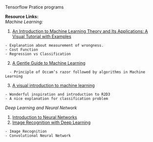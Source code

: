 Tensorflow Pratice programs

**Resource Links:**  
*Machine Learning:*  
  1. [An Introduction to Machine Learning Theory and Its Applications: A Visual Tutorial with Examples](https://www.toptal.com/machine-learning/machine-learning-theory-an-introductory-primer)
```
- Explanation about measurement of wrongness.
- Cost Function
- Regression vs Classification
```
  2. [A Gentle Guide to Machine Learning](https://monkeylearn.com/blog/gentle-guide-to-machine-learning/)  
```
  - Principle of Occam’s razor followed by algorithms in Machine Learning
```
  3. [A visual introduction to machine learning](http://www.r2d3.us/visual-intro-to-machine-learning-part-1/)
  ```
  - Wonderful inspiration and introduction to R2D3
  - A nice explanation for classification problem
  ```

*Deep Learning and Neural Network*

  1. [Introduction to Neural Networks](http://www.cs.stir.ac.uk/~lss/NNIntro/InvSlides.html)
  2. [Image Recognition with Deep Learning](https://medium.com/@ageitgey/machine-learning-is-fun-part-3-deep-learning-and-convolutional-neural-networks-f40359318721)
  ```
  - Image Recognition 
  - Convolutional Neural Network
  ```
